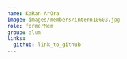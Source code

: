 ```yaml
---
name: KaRan ArOra 
image: images/members/intern10603.jpg 
role: formerMem
group: alum
links:
  github: link_to_github 
---
```

